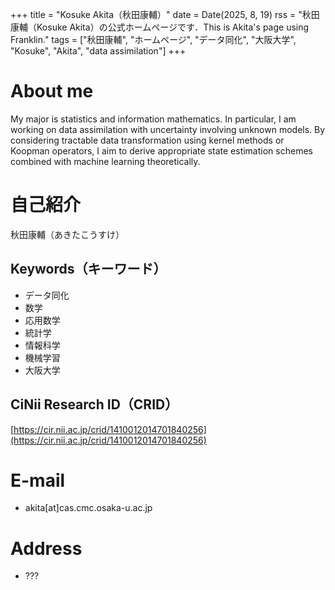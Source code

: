 +++
title = "Kosuke Akita（秋田康輔）"
date = Date(2025, 8, 19)
rss = "秋田康輔（Kosuke Akita）の公式ホームページです．This is Akita's page using Franklin."
tags = ["秋田康輔", "ホームページ", "データ同化", "大阪大学", "Kosuke", "Akita", "data assimilation"]
+++


# About me

My major is statistics and information mathematics.
In particular, I am working on data assimilation with uncertainty involving unknown models. 
By considering tractable data transformation using kernel methods or Koopman operators, I aim to derive appropriate state estimation schemes combined with machine learning theoretically.


# 自己紹介

秋田康輔（あきたこうすけ）

## Keywords（キーワード）

* データ同化
* 数学
* 応用数学
* 統計学
* 情報科学
* 機械学習
* 大阪大学

## CiNii Research ID（CRID）

[https://cir.nii.ac.jp/crid/1410012014701840256](https://cir.nii.ac.jp/crid/1410012014701840256)

# E-mail

* akita[at]cas.cmc.osaka-u.ac.jp


# Address

* ???



